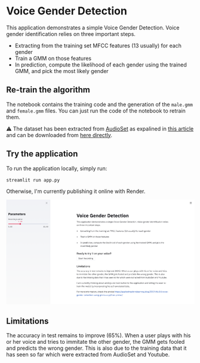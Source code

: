 # Voice Gender Detection

This application demonstrates a simple Voice Gender Detection. Voice gender identification relies on three important steps.

- Extracting from the training set MFCC features (13 usually) for each gender
- Train a GMM on those features
- In prediction, compute the likelihood of each gender using the trained GMM, and pick the most likely gender

## Re-train the algorithm

The notebook contains the training code and the generation of the `male.gmm` and `female.gmm` files. You can just run the code of the notebook to retrain them.

⚠️ The dataset has been extracted from [AudioSet](https://research.google.com/audioset/dataset/index.html) as expalined in [this article](https://appliedmachinelearning.blog/2017/06/14/voice-gender-detection-using-gmms-a-python-primer/) and can be downloaded from [here directly](https://drive.google.com/file/d/1g64EswaS5PtwIg-Y0ZmWwvSK1DgYvUuc/view?usp=sharing).

## Try the application

To run the application locally, simply run:

```bash
streamlit run app.py
```

Otherwise, I'm currently publishing it online with Render.

![image](app.png)

## Limitations

The accuracy in test remains to improve (65%). When a user plays with his or her voice and tries to immitate the other gender, the GMM gets fooled and predicts the wrong gender. This is also due to the training data that it has seen so far which were extracted from AudioSet and Youtube.